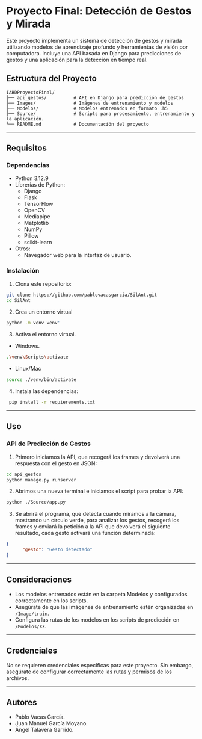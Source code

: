 # Proyecto Final: Detección de Gestos y Mirada

Este proyecto implementa un sistema de detección de gestos y mirada utilizando modelos de aprendizaje profundo y herramientas de visión por computadora. Incluye una API basada en Django para predicciones de gestos y una aplicación para la detección en tiempo real.


## **Estructura del Proyecto**

```
IABDProyectoFinal/
├── api_gestos/          # API en Django para predicción de gestos
├── Images/              # Imágenes de entrenamiento y modelos
├── Modelos/             # Modelos entrenados en formato .h5
├── Source/              # Scripts para procesamiento, entrenamiento y la aplicación.
└── README.md            # Documentación del proyecto
```

---

## **Requisitos**

### **Dependencias**
- Python 3.12.9 
- Librerías de Python:
  - Django
  - Flask
  - TensorFlow
  - OpenCV
  - Mediapipe
  - Matplotlib
  - NumPy
  - Pillow
  - scikit-learn
- Otros:
  - Navegador web para la interfaz de usuario.

### **Instalación**
1. Clona este repositorio:
```bash
git clone https://github.com/pablovacasgarcia/SilAnt.git
cd SilAnt
```

2. Crea un entorno virtual
```bash 
python -m venv venv' 
```

3. Activa el entorno virtual.
- Windows.
```bash 
.\venv\Scripts\activate 
```

- Linux/Mac
```bash 
source ./venv/bin/activate 
```

4. Instala las dependencias:
```bash
 pip install -r requierements.txt
```

---

## **Uso**

### **API de Predicción de Gestos**
1. Primero iniciamos la API, que recogerá los frames y devolverá una respuesta con el gesto en JSON:
```bash
cd api_gestos
python manage.py runserver
```

2. Abrimos una nueva terminal e iniciamos el script para probar la API:
```bash
python ./Source/app.py
```

3. Se abrirá el programa, que detecta cuando miramos a la cámara, mostrando un círculo verde, para analizar los gestos, recogerá los frames y enviará la petición a la API que devolverá el siguiente resultado, cada gesto activará una función determinada:
```json
{
      "gesto": "Gesto detectado"
}
```

---

## **Consideraciones**
- Los modelos entrenados están en la carpeta Modelos y configurados correctamente en los scripts.
- Asegúrate de que las imágenes de entrenamiento estén organizadas en `/Image/train`.
- Configura las rutas de los modelos en los scripts de predicción en `/Modelos/XX`.

---

## **Credenciales**
No se requieren credenciales específicas para este proyecto. Sin embargo, asegúrate de configurar correctamente las rutas y permisos de los archivos.

---

## **Autores**
- Pablo Vacas García.
- Juan Manuel García Moyano.
- Ángel Talavera Garrido.
